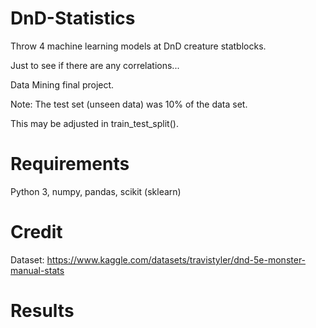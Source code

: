 # DnD-Statistics
Throw 4 machine learning models at DnD creature statblocks.

Just to see if there are any correlations...

Data Mining final project.

Note: The test set (unseen data) was 10% of the data set.

This may be adjusted in train_test_split().

# Requirements

Python 3, numpy, pandas, scikit (sklearn)

# Credit

Dataset: https://www.kaggle.com/datasets/travistyler/dnd-5e-monster-manual-stats

# Results

```

```
